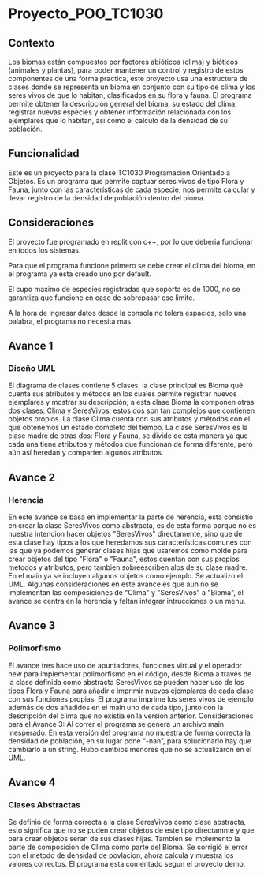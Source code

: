 # Proyecto_POO_TC1030

## Contexto

Los biomas están compuestos por factores abióticos (clima) y bióticos (animales y plantas), para poder mantener un control y registro de estos componentes de una forma practica, este proyecto usa una estructura de clases donde se representa un bioma en conjunto con su tipo de clima y los seres vivos de que lo habitan, clasificados en su flora y fauna. El programa permite obtener la descripción general del bioma, su estado del clima, registrar nuevas especies y obtener información relacionada con los ejemplares que lo habitan, así como el calculo de la densidad de su población.

## Funcionalidad

Este es un proyecto para la clase TC1030 Programación Orientado a Objetos. Es un programa que permite captuar seres vivos de tipo Flora y Fauna, junto con las características de cada especie; nos permite calcular y llevar registro de la densidad de población dentro del bioma. 

## Consideraciones

El proyecto fue programado en replit con c++, por lo que deberia funcionar en todos los sistemas.

Para que el programa funcione primero se debe crear el clima del bioma, en el programa ya esta creado uno por default.

El cupo maximo de especies registradas que soporta es de 1000, no se garantiza que funcione en caso de sobrepasar ese limite.

A la hora de ingresar datos desde la consola no tolera espacios, solo una palabra, el programa no necesita mas. 



## Avance 1
### Diseño UML

El diagrama de clases contiene 5 clases, la clase principal es Bioma qué cuenta sus atributos y métodos en los cuales permite registrar nuevos ejemplares y mostrar su descripción; a esta clase Bioma la componen otras dos clases: Clima y SeresVivos, estos dos son tan complejos que contienen objetos propios. La clase Clima cuenta con sus atributos y métodos con el que obtenemos un estado completo del tiempo. La clase SeresVivos es la clase madre de otras dos: Flora y Fauna, se divide de esta manera ya que cada una tiene atributos y métodos que funcionan de forma diferente, pero aún así heredan y comparten algunos atributos. 

## Avance 2
### Herencia 

En este avance se basa en implementar la parte de herencia, esta consistío en crear la clase SeresVivos como abstracta, es de esta forma porque no es nuestra intencion hacer objetos "SeresVivos" directamente, sino que de esta clase hay tipos a los que heredamos sus características comunes con las que ya podemos generar clases hijas que usaremos como molde para crear objetos del tipo "Flora" o "Fauna", estos cuentan con sus propios metodos y atributos, pero tambien sobreescriben alos de su clase madre. En el main ya se incluyen algunos objetos como ejemplo. Se actualizo el UML.
Algunas consideraciones en este avance es que aun no se implementan las composiciones de "Clima" y "SeresVivos" a "Bioma", el avance se centra en la herencia y faltan integrar intrucciones o un menu.

## Avance 3
### Polimorfismo 

El avance tres hace uso de apuntadores, funciones virtual y el operador new para implementar polimorfismo en el código, desde Bioma a través de la clase definida como abstracta SeresVivos se pueden hacer uso de los tipos Flora y Fauna para añadir e imprimir nuevos ejemplares de cada clase con sus funciones propias. El programa imprime los seres vivos de ejemplo además de dos añadidos en el main uno de cada tipo, junto con la descripción del clima que no existia en la version anterior. 
Consideraciones para el Avance 3: Al correr el programa se genera un archivo main inesperado. En esta versión del programa no muestra de forma correcta la densidad de población, en su lugar pone “-nan”, para solucionarlo hay que cambiarlo a un string. Hubo cambios menores que no se actualizaron en el UML. 

## Avance 4
### Clases Abstractas 

Se definió de forma correcta a la clase SeresVivos como clase abstracta, esto significa que no se puden crear objetos de este tipo directamnte y que para crear objetos seran de sus clases hijas. Tambien se implemento la parte de composición de Clima como parte del Bioma. Se corrigió el error con el metodo de densidad de povlacion, ahora calcula y muestra los valores correctos. El programa esta comentado segun el proyecto demo.


